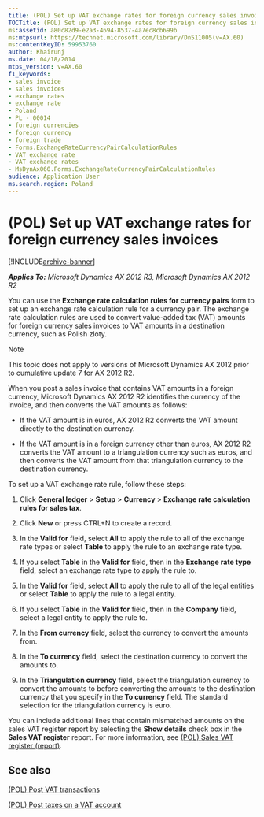 ```yaml
---
title: (POL) Set up VAT exchange rates for foreign currency sales invoices
TOCTitle: (POL) Set up VAT exchange rates for foreign currency sales invoices
ms:assetid: a80c82d9-e2a3-4694-8537-4a7ec8cb699b
ms:mtpsurl: https://technet.microsoft.com/library/Dn511005(v=AX.60)
ms:contentKeyID: 59953760
author: Khairunj
ms.date: 04/18/2014
mtps_version: v=AX.60
f1_keywords:
- sales invoice
- sales invoices
- exchange rates
- exchange rate
- Poland
- PL - 00014
- foreign currencies
- foreign currency
- foreign trade
- Forms.ExchangeRateCurrencyPairCalculationRules
- VAT exchange rate
- VAT exchange rates
- MsDynAx060.Forms.ExchangeRateCurrencyPairCalculationRules
audience: Application User
ms.search.region: Poland
---
```


# (POL) Set up VAT exchange rates for foreign currency sales invoices 


[!INCLUDE[archive-banner](includes/archive-banner.md)]


_**Applies To:** Microsoft Dynamics AX 2012 R3, Microsoft Dynamics AX 2012 R2_

You can use the **Exchange rate calculation rules for currency pairs** form to set up an exchange rate calculation rule for a currency pair. The exchange rate calculation rules are used to convert value-added tax (VAT) amounts for foreign currency sales invoices to VAT amounts in a destination currency, such as Polish zloty.


> [!NOTE]
> <P>This topic does not apply to versions of Microsoft Dynamics AX 2012 prior to cumulative update 7 for AX 2012 R2.</P>



When you post a sales invoice that contains VAT amounts in a foreign currency, Microsoft Dynamics AX 2012 R2 identifies the currency of the invoice, and then converts the VAT amounts as follows:

  - If the VAT amount is in euros, AX 2012 R2 converts the VAT amount directly to the destination currency.

  - If the VAT amount is in a foreign currency other than euros, AX 2012 R2 converts the VAT amount to a triangulation currency such as euros, and then converts the VAT amount from that triangulation currency to the destination currency.

To set up a VAT exchange rate rule, follow these steps:

1.  Click **General ledger** \> **Setup** \> **Currency** \> **Exchange rate calculation rules for sales tax**.

2.  Click **New** or press CTRL+N to create a record.

3.  In the **Valid for** field, select **All** to apply the rule to all of the exchange rate types or select **Table** to apply the rule to an exchange rate type.

4.  If you select **Table** in the **Valid for** field, then in the **Exchange rate type** field, select an exchange rate type to apply the rule to.

5.  In the **Valid for** field, select **All** to apply the rule to all of the legal entities or select **Table** to apply the rule to a legal entity.

6.  If you select **Table** in the **Valid for** field, then in the **Company** field, select a legal entity to apply the rule to.

7.  In the **From currency** field, select the currency to convert the amounts from.

8.  In the **To currency** field, select the destination currency to convert the amounts to.

9.  In the **Triangulation currency** field, select the triangulation currency to convert the amounts to before converting the amounts to the destination currency that you specify in the **To currency** field. The standard selection for the triangulation currency is euro.

You can include additional lines that contain mismatched amounts on the sales VAT register report by selecting the **Show details** check box in the **Sales VAT register** report. For more information, see [(POL) Sales VAT register (report)](pol-sales-vat-register-report.md).

## See also

[(POL) Post VAT transactions](pol-post-vat-transactions.md)

[(POL) Post taxes on a VAT account](pol-post-taxes-on-a-vat-account.md)

  


